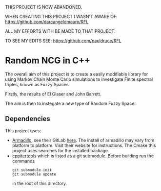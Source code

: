 THIS PROJECT IS NOW ABANDONED.

WHEN CREATING THIS PROJECT I WASN'T AWARE OF: https://github.com/darcangelomauro/RFL

ALL MY EFFORTS WITH BE MADE TO THAT PROJECT. 

TO SEE MY EDITS SEE: https://github.com/pauldruce/RFL

# Random NCG in C++
The overall aim of this project is to create a easily modifiable library for using Markov Chain Monte Carlo simulations to investigate Finite spectral triples, known as Fuzzy Spaces.  

Firstly, the results of El Glaser and John Barrett. 

The aim is then to instegate a new type of Random Fuzzy Space. 


## Dependencies
This project uses:
- [Armadillo](http://arma.sourceforge.net), see their GitLab [here](https://gitlab.com/conradsnicta/armadillo-code). 
  The install of armadillo may vary from platform to platform. Visit their website for instructions. 
  The Cmake this project uses searches for the installed package. 
- [cppitertools]() which is listed as a git submodule. Before building run the commands 
  ```
  git submodule init
  git submodule update
  ```
  in the root of this directory. 

